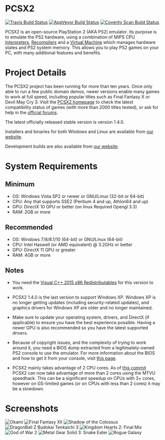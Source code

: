 # PCSX2
[![Travis Build Status](https://travis-ci.org/PCSX2/pcsx2.svg?branch=master)](https://travis-ci.org/PCSX2/pcsx2) [![AppVeyor Build Status](https://ci.appveyor.com/api/projects/status/b67odm0dd506co78/branch/master?svg=true)](https://ci.appveyor.com/project/gregory38/pcsx2/branch/master) [![Coverity Scan Build Status](https://scan.coverity.com/projects/6310/badge.svg)](https://scan.coverity.com/projects/6310)

PCSX2 is an open-source PlayStation 2 (AKA PS2) emulator. Its purpose is to emulate the PS2 hardware, using a combination of MIPS CPU [Interpreters](http://en.wikipedia.org/wiki/Interpreter_\(computing\)), [Recompilers](http://en.wikipedia.org/wiki/Dynamic_recompilation) and a [Virtual Machine](http://en.wikipedia.org/wiki/Virtual_machine) which manages hardware states and PS2 system memory. This allows you to play PS2 games on your PC, with many additional features and benefits.

# Project Details

The PCSX2 project has been running for more than ten years. Once only able to run a few public domain demos, newer versions enable many games to work at full speed, including popular titles such as Final Fantasy X or Devil May Cry 3. Visit the [PCSX2 homepage](http://pcsx2.net) to check the latest compatibility status of games (with more than 2000 titles tested), or ask for help in the [official forums](http://forums.pcsx2.net/).

The latest officially released stable version is version 1.4.0.

Installers and binaries for both Windows and Linux are available from [our website](http://pcsx2.net/download.html).

Development builds are also available from [our website](http://pcsx2.net/download/development/git.html).

# System Requirements

## Minimum
* OS: Windows Vista SP2 or newer or GNU/Linux (32-bit or 64-bit)
* CPU: Any that supports SSE2 (Pentium 4 and up, Athlon64 and up)
* GPU: DirectX 10 GPU or better (on linux Required Opengl 3.3)
* RAM: 2GB or more

## Recommended
* OS: Windows 7/8/8.1/10 (64-bit) or GNU/Linux (64-bit)
* CPU: Intel Haswell (or AMD equivalent) @ 3.2GHz or better
* GPU: DirectX 11 GPU or greater
* RAM: 4GB or more

## Notes

- You need the [Visual C++ 2015 x86 Redistributables](https://www.microsoft.com/en-us/download/details.aspx?id=48145) for this version to work.

- PCSX2 1.4.0 is the last version to support Windows XP. Windows XP is no longer getting updates (including security-related updates), and graphics drivers for Windows XP are older and no longer maintained.

- Make sure to update your operating system, drivers, and DirectX (if applicable) to ensure you have the best experience possible. Having a newer GPU is also recommended so you have the latest supported drivers.

- Because of copyright issues, and the complexity of trying to work around it, you need a BIOS dump extracted from a legitimately-owned PS2 console to use the emulator. For more information about the BIOS and how to get it from your console, visit [this page](http://pcsx2.net/config-guide/official-english-pcsx2-configuration-guide.html#Bios).

- PCSX2 mainly takes advantage of 2 CPU cores. As of [this commit](https://github.com/PCSX2/pcsx2/commit/ac9bf45) PCSX2 can now take advantage of more than 2 cores using the MTVU speedhack. This can be a significant speedup on CPUs with 3+ cores, however on GS-limited games (or on CPUs with less than 2 cores) it may be a slowdown.

# Screenshots

![Okami](http://pcsx2.net/images/stories/gitsnaps/okami_n1s.jpg "Okami")
![Final Fantasy XII](http://pcsx2.net/images/stories/gitsnaps/finalfantasy12izjs_s2.jpg "Final Fantasy XII")
![Shadow of the Colossus](http://pcsx2.net/images/stories/gitsnaps/sotc6s2.jpg "Shadow of the Colossus")
![DragonBall Z Budokai Tenkaichi 3](http://pcsx2.net/images/stories/gitsnaps/DBZ-BT-3s.jpg "DragonBall Z Budokai Tenkaichi 3")
![Kingdom Hearts 2: Final Mix](http://pcsx2.net/images/stories/gitsnaps/kh2_fm_n1s2.jpg "Kingdom Hearts 2: Final Mix")
![God of War 2](http://pcsx2.net/images/stories/gitsnaps/gow2_s2.jpg "God of War 2")
![Metal Gear Solid 3: Snake Eater](http://pcsx2.net/images/stories/gitsnaps/mgs3-1_s2.jpg "Metal Gear Solid 3: Snake Eater")
![Rogue Galaxy](http://pcsx2.net/images/stories/gitsnaps/rogue_galaxy_n1s2.jpg "Rogue Galaxy")
